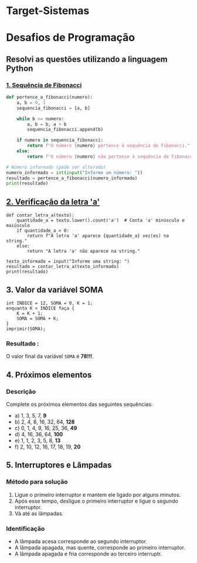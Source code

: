 # Target-Sistemas

# Desafios de Programação

## Resolvi as questões utilizando a linguagem Python

### [1. Sequência de Fibonacci](https://github.com/GabrielCordeiroBarrosoTeles/Target-Sistemas/blob/main/q1.py)

```python
def pertence_a_fibonacci(numero):
    a, b = 0, 1
    sequencia_fibonacci = [a, b]

    while b <= numero:
        a, b = b, a + b
        sequencia_fibonacci.append(b)

    if numero in sequencia_fibonacci:
        return f"O número {numero} pertence à sequência de Fibonacci."
    else:
        return f"O número {numero} não pertence à sequência de Fibonacci."

# Número informado (pode ser alterado)
numero_informado = int(input("Informe um número: "))
resultado = pertence_a_fibonacci(numero_informado)
print(resultado)
```

## [2. Verificação da letra 'a'](https://github.com/GabrielCordeiroBarrosoTeles/Target-Sistemas/blob/main/q2.py)

```
def contar_letra_a(texto):
    quantidade_a = texto.lower().count('a')  # Conta 'a' minúsculo e maiúsculo
    if quantidade_a > 0:
        return f"A letra 'a' aparece {quantidade_a} vez(es) na string."
    else:
        return "A letra 'a' não aparece na string."

texto_informado = input("Informe uma string: ")
resultado = contar_letra_a(texto_informado)
print(resultado)
```

## 3. Valor da variável SOMA

```
int INDICE = 12, SOMA = 0, K = 1; 
enquanto K < INDICE faça { 
    K = K + 1; 
    SOMA = SOMA + K; 
} 
imprimir(SOMA);
```

### Resultado :
O valor final da variável `SOMA` é **78!!!**.

## 4. Próximos elementos

### Descrição
Complete os próximos elementos das seguintes sequências:
- a) 1, 3, 5, 7, **9**
- b) 2, 4, 8, 16, 32, 64, **128**
- c) 0, 1, 4, 9, 16, 25, 36, **49**
- d) 4, 16, 36, 64, **100**
- e) 1, 1, 2, 3, 5, 8, **13**
- f) 2, 10, 12, 16, 17, 18, 19, **20**

## 5. Interruptores e Lâmpadas

### Método para solução
1. Ligue o primeiro interruptor e mantem ele ligado por alguns minutos.
2. Após esse tempo, desligue o primeiro interruptor e ligue o segundo interruptor.
3. Vá até as lâmpadas.

### Identificação
- A lâmpada acesa corresponde ao segundo interruptor.
- A lâmpada apagada, mas quente, corresponde ao primeiro interruptor.
- A lâmpada apagada e fria corresponde ao terceiro interruptr.
